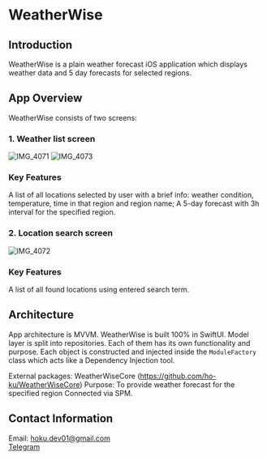 # WeatherWise

## Introduction
WeatherWise is a plain weather forecast iOS application which displays weather data and 5 day forecasts for selected regions. 

## App Overview
WeatherWise consists of two screens:
### 1. Weather list screen
![IMG_4071](https://github.com/ho-ku/WeatherWise/assets/43676501/3d501863-d700-43a8-bee4-2e96e9dd9652)
![IMG_4073](https://github.com/ho-ku/WeatherWise/assets/43676501/10aed2f8-f890-40e6-a1c7-2f4aa683276b)
### Key Features
A list of all locations selected by user with a brief info: weather condition, temperature, time in that region and region name;
A 5-day forecast with 3h interval for the specified region.
### 2. Location search screen
![IMG_4072](https://github.com/ho-ku/WeatherWise/assets/43676501/a3019462-0b2b-4225-84f5-a4b75abd3b15)
### Key Features
A list of all found locations using entered search term.

## Architecture
App architecture is MVVM. WeatherWise is built 100% in SwiftUI. 
Model layer is split into repositories. Each of them has its own functionality and purpose.
Each object is constructed and injected inside the `ModuleFactory` class which acts like a Dependency Injection tool.

External packages:
WeatherWiseCore (https://github.com/ho-ku/WeatherWiseCore)
Purpose: To provide weather forecast for the specified region
Connected via SPM.

## Contact Information
Email: hoku.dev01@gmail.com<br>
[Telegram](https://t.me/justHoku)
